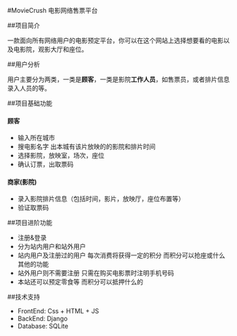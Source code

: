 #MovieCrush 电影网络售票平台

##项目简介
一款面向所有网络用户的电影预定平台，你可以在这个网站上选择想要看的电影以及电影院，观影大厅和座位。

##用户分析

用户主要分为两类，一类是**顾客**，一类是影院**工作人员**，如售票员，或者排片信息录入人员的等。

##项目基础功能

#### **顾客**
* 输入所在城市
* 搜电影名字 出本城有该片放映的的影院和排片时间
* 选择影院，放映室，场次，座位
* 确认订票，出取票码

#### **商家(影院)**
* 录入影院排片信息（包括时间，影片，放映厅，座位布置等）
* 验证取票码

##项目进阶功能

* 注册&登录
* 分为站内用户和站外用户* 站内用户及注册过的用户 每次消费将获得一定的积分 而积分可以抢座或什么其他的功能* 站外用户则不需要注册 只需在购买电影票时注明手机号码 * 本站还可以预定零食等 而积分可以抵押什么的


##技术支持

* FrontEnd: Css + HTML + JS 
* BackEnd: Django 
* Database: SQLite 
